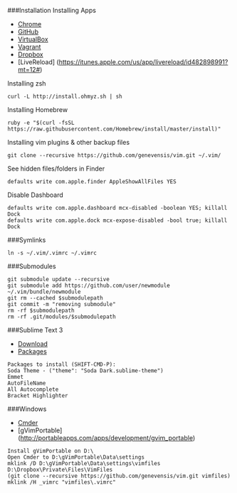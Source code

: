 ###Installation
Installing Apps
- [Chrome](https://www.google.com/chrome?brand=CHMO#eula)
- [GitHub](http://git-scm.com/download/mac)
- [VirtualBox](https://www.virtualbox.org/wiki/Downloads)
- [Vagrant](http://www.vagrantup.com/downloads.html)
- [Dropbox](https://www.dropbox.com/downloading?src=inde)
- [LiveReload] (https://itunes.apple.com/us/app/livereload/id482898991?mt=12#)

Installing zsh
```
curl -L http://install.ohmyz.sh | sh
```

Installing Homebrew
```
ruby -e "$(curl -fsSL https://raw.githubusercontent.com/Homebrew/install/master/install)"
```

Installing vim plugins & other backup files
```
git clone --recursive https://github.com/genevensis/vim.git ~/.vim/
```

See hidden files/folders in Finder
```
defaults write com.apple.finder AppleShowAllFiles YES
```

Disable Dashboard
```
defaults write com.apple.dashboard mcx-disabled -boolean YES; killall Dock
defaults write com.apple.dock mcx-expose-disabled -bool true; killall Dock
```

###Symlinks
```
ln -s ~/.vim/.vimrc ~/.vimrc
```

###Submodules
```
git submodule update --recursive
git submodule add https://github.com/user/newmodule ~/.vim/bundle/newmodule
git rm --cached $submodulepath
git commit -m "removing submodule"
rm -rf $submodulepath
rm -rf .git/modules/$submodulepath
```

###Sublime Text 3
- [Download](http://www.sublimetext.com/3)
- [Packages](https://packagecontrol.io/installation)
```
Packages to install (SHIFT-CMD-P): 
Soda Theme - ("theme": "Soda Dark.sublime-theme")
Emmet
AutoFileName
All Autocomplete
Bracket Highlighter
```


###Windows
- [Cmder](http://bliker.github.io/cmder/)
- [gVimPortable] (http://portableapps.com/apps/development/gvim_portable)
```
Install gVimPortable on D:\
Open Cmder to D:\gVimPortable\Data\settings
mklink /D D:\gVimPortable\Data\settings\vimfiles D:\Dropbox\Private\Files\VimFiles
(git clone --recursive https://github.com/genevensis/vim.git vimfiles)
mklink /H _vimrc "vimfiles\.vimrc"
```
